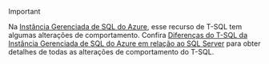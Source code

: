 > [!IMPORTANT]  
> Na [Instância Gerenciada de SQL do Azure](/azure/sql-database/sql-database-managed-instance), esse recurso de T-SQL tem algumas alterações de comportamento. Confira [Diferenças do T-SQL da Instância Gerenciada de SQL do Azure em relação ao SQL Server](/azure/sql-database/sql-database-managed-instance-transact-sql-information) para obter detalhes de todas as alterações de comportamento do T-SQL.